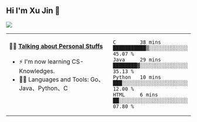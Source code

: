
## Hi I'm Xu Jin 👋
![](https://komarev.com/ghpvc/?username=jiayouxujin&color=brightgreen&label=PROFILE+VIEWS)



<table align="center">
<tr>
<td valign="top" width="60%">

#### 🏋️‍♀️ <a href="https://github.com/jiayouxujin" target="_blank">Talking about Personal Stuffs</a>
<!-- recent_releases starts -->

- ⚡  I'm now learning CS-Knowledges.  
- 🏊‍♂️ Languages and Tools: Go、Java、Python、C
<!-- recent_releases ends -->
</td>
<td>
 
<!--START_SECTION:waka-->

```text
C        38 mins         ███████████▒░░░░░░░░░░░░░   45.07 %
Java     29 mins         ████████▓░░░░░░░░░░░░░░░░   35.13 %
Python   10 mins         ███░░░░░░░░░░░░░░░░░░░░░░   12.00 %
HTML     6 mins          ██░░░░░░░░░░░░░░░░░░░░░░░   07.80 %
```

<!--END_SECTION:waka-->
 
</td>
</tr>
</table>





